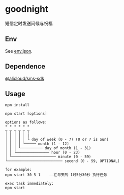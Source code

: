 # goodnight
短信定时发送问候与祝福

## Env

See [env.json](./env.json).

## Dependence

[@alicloud/sms-sdk](https://www.npmjs.com/package/@alicloud/sms-sdk)

## Usage

```
npm install
```
```
npm start [options]

options as follows:
* * * * * *
┬ ┬ ┬ ┬ ┬ ┬
│ │ │ │ │ |
│ │ │ │ │ └ day of week (0 - 7) (0 or 7 is Sun)
│ │ │ │ └───── month (1 - 12)
│ │ │ └────────── day of month (1 - 31)
│ │ └─────────────── hour (0 - 23)
│ └──────────────────── minute (0 - 59)
└───────────────────────── second (0 - 59, OPTIONAL)

for example:
npm start 30 5 1    ——在每天的 1时5分30秒 执行任务

exec task immediately:
npm start
```
